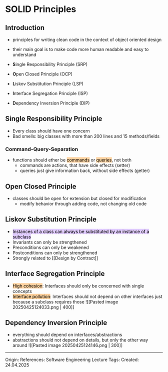 # SOLID Principles

## Introduction

- principles for writing clean code in the context of object oriented design
- their main goal is to make code more human readable and easy to understand

- **S**ingle Responsibility Principle (SRP) 
- **O**pen Closed Principle (OCP) 
- **L**iskov Substitution Principle (LSP) 
- **I**nterface Segregation Principle (ISP) 
- **D**ependency Inversion Principle (DIP)

## Single Responsibility Principle

- Every class should have one concern
- Bad smells: big classes with more than 200 lines and 15 methods/fields

### Command-Query-Separation

- functions should ether be <mark style="background: #FFB86CA6;">commands</mark> or <mark style="background: #FFB86CA6;">queries</mark>, not both
	- commands are actions, that have side effects (setter)
	- queries just give information back, without side effects (getter)

## Open Closed Principle

- classes should be open for extension but closed for modification
	- modify behavior through adding code, not changing old code

## Liskov Substitution Principle

- <mark style="background: #D2B3FFA6;">Instances of a class can always be substituted by an instance of a subclass</mark>
- Invariants can only be strengthened
- Preconditions can only be weakened
- Postconditions can only be strengthened
- Strongly related to [[Design by Contract]]

## Interface Segregation Principle

- <mark style="background: #FFB86CA6;">High cohesion</mark>: Interfaces should only be concerned with single concepts 
- <mark style="background: #FFB86CA6;">Interface pollution</mark>: Interfaces should not depend on other interfaces just because a subclass requires those
![[Pasted image 20250425124033.png | 400]]
## Dependency Inversion Principle

- everything should depend on interfaces/abstractions
- abstractions should not depend on details, but only the other way around
![[Pasted image 20250425124146.png | 300]]


---

Origin: 
References:  Software Engineering Lecture 
Tags: 
Created: 24.04.2025


